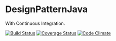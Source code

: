 # DesignPatternJava

With Continuous Integration.

[![Build Status](https://travis-ci.org/budougumi0617/DesignPatternJava.svg?branch=master)](https://travis-ci.org/budougumi0617/DesignPatternJava)
[![Coverage Status](https://coveralls.io/repos/github/budougumi0617/DesignPatternJava/badge.svg?branch=master)](https://coveralls.io/github/budougumi0617/DesignPatternJava?branch=master)
[![Code Climate](https://codeclimate.com/github/budougumi0617/DesignPatternJava/badges/gpa.svg)](https://codeclimate.com/github/budougumi0617/DesignPatternJava)
